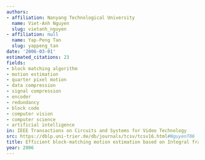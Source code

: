 ```yaml
---
authors:
- affiliation: Nanyang Technological University
  name: Viet-Anh Nguyen
  slug: vietanh_nguyen
- affiliation: null
  name: Yap-Peng Tan
  slug: yappeng_tan
date: '2006-03-01'
estimated_citations: 23
fields:
- block matching algorithm
- motion estimation
- quarter pixel motion
- data compression
- signal compression
- encoder
- redundancy
- block code
- computer vision
- computer science
- artificial intelligence
in: IEEE Transactions on Circuits and Systems for Video Technology
src: https://dblp.uni-trier.de/db/journals/tcsv/tcsv16.html#NguyenT06
title: Efficient block-matching motion estimation based on Integral frame attributes
year: 2006
---
```

